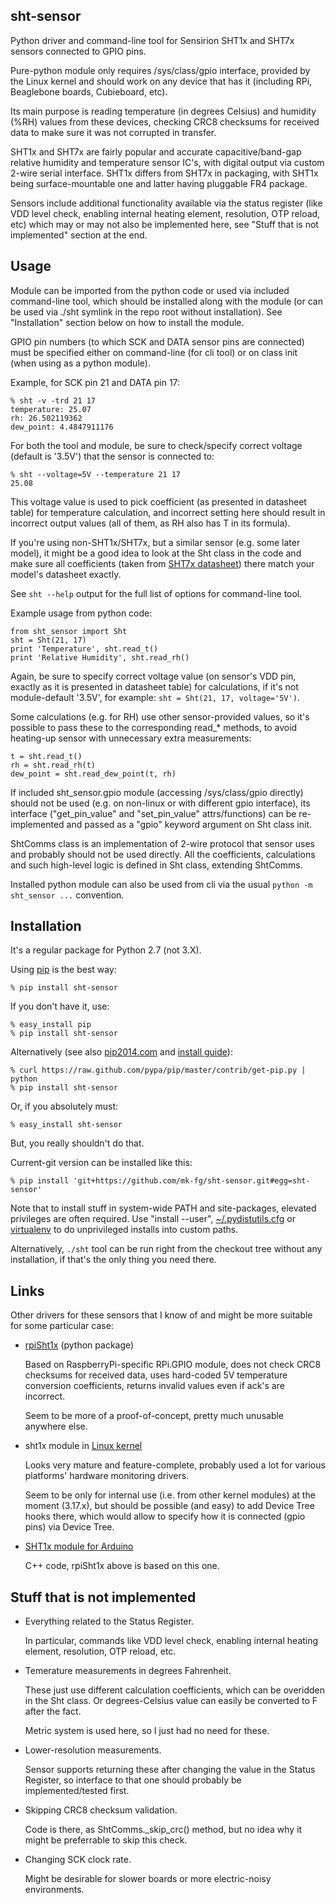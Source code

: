 sht-sensor
--------------------

Python driver and command-line tool for Sensirion SHT1x and SHT7x sensors
connected to GPIO pins.

Pure-python module only requires /sys/class/gpio interface, provided by the
Linux kernel and should work on any device that has it (including RPi,
Beaglebone boards, Cubieboard, etc).

Its main purpose is reading temperature (in degrees Celsius) and humidity (%RH)
values from these devices, checking CRC8 checksums for received data to make
sure it was not corrupted in transfer.

SHT1x and SHT7x are fairly popular and accurate capacitive/band-gap relative
humidity and temperature sensor IC's, with digital output via custom 2-wire
serial interface.
SHT1x differs from SHT7x in packaging, with SHT1x being surface-mountable one
and latter having pluggable FR4 package.

Sensors include additional functionality available via the status register (like
VDD level check, enabling internal heating element, resolution, OTP reload, etc)
which may or may not also be implemented here, see "Stuff that is not
implemented" section at the end.


Usage
--------------------

Module can be imported from the python code or used via included command-line
tool, which should be installed along with the module (or can be used via ./sht
symlink in the repo root without installation).
See "Installation" section below on how to install the module.

GPIO pin numbers (to which SCK and DATA sensor pins are connected) must be
specified either on command-line (for cli tool) or on class init (when using as
a python module).

Example, for SCK pin 21 and DATA pin 17:

	% sht -v -trd 21 17
	temperature: 25.07
	rh: 26.502119362
	dew_point: 4.4847911176

For both the tool and module, be sure to check/specify correct voltage (default
is '3.5V') that the sensor is connected to:

	% sht --voltage=5V --temperature 21 17
	25.08

This voltage value is used to pick coefficient (as presented in datasheet table)
for temperature calculation, and incorrect setting here should result in
incorrect output values (all of them, as RH also has T in its formula).

If you're using non-SHT1x/SHT7x, but a similar sensor (e.g. some later model),
it might be a good idea to look at the Sht class in the code and make sure all
coefficients (taken from
[SHT7x datasheet](http://www.sensirion.com/fileadmin/user_upload/customers/sensirion/Dokumente/Humidity/Sensirion_Humidity_SHT7x_Datasheet_V5.pdf))
there match your model's datasheet exactly.

See `sht --help` output for the full list of options for command-line tool.

Example usage from python code:

	from sht_sensor import Sht
	sht = Sht(21, 17)
	print 'Temperature', sht.read_t()
	print 'Relative Humidity', sht.read_rh()

Again, be sure to specify correct voltage value (on sensor's VDD pin, exactly as
it is presented in datasheet table) for calculations, if it's not module-default
'3.5V', for example: `sht = Sht(21, 17, voltage='5V')`.

Some calculations (e.g. for RH) use other sensor-provided values, so it's
possible to pass these to the corresponding read_* methods, to avoid heating-up
sensor with unnecessary extra measurements:

	t = sht.read_t()
	rh = sht.read_rh(t)
	dew_point = sht.read_dew_point(t, rh)

If included sht_sensor.gpio module (accessing /sys/class/gpio directly) should
not be used (e.g. on non-linux or with different gpio interface), its interface
("get_pin_value" and "set_pin_value" attrs/functions) can be re-implemented and
passed as a "gpio" keyword argument on Sht class init.

ShtComms class is an implementation of 2-wire protocol that sensor uses and
probably should not be used directly.
All the coefficients, calculations and such high-level logic is defined in Sht
class, extending ShtComms.

Installed python module can also be used from cli via the usual `python -m
sht_sensor ...` convention.


Installation
--------------------

It's a regular package for Python 2.7 (not 3.X).

Using [pip](http://pip-installer.org/) is the best way:

	% pip install sht-sensor

If you don't have it, use:

	% easy_install pip
	% pip install sht-sensor

Alternatively (see also
[pip2014.com](http://pip2014.com/) and
[install guide](http://www.pip-installer.org/en/latest/installing.html)):

	% curl https://raw.github.com/pypa/pip/master/contrib/get-pip.py | python
	% pip install sht-sensor

Or, if you absolutely must:

	% easy_install sht-sensor

But, you really shouldn't do that.

Current-git version can be installed like this:

	% pip install 'git+https://github.com/mk-fg/sht-sensor.git#egg=sht-sensor'

Note that to install stuff in system-wide PATH and site-packages, elevated
privileges are often required.
Use "install --user",
[~/.pydistutils.cfg](http://docs.python.org/install/index.html#distutils-configuration-files)
or [virtualenv](http://pypi.python.org/pypi/virtualenv) to do unprivileged
installs into custom paths.

Alternatively, `./sht` tool can be run right from the checkout tree without any
installation, if that's the only thing you need there.


Links
--------------------

Other drivers for these sensors that I know of and might be more suitable for
some particular case:

* [rpiSht1x](https://pypi.python.org/pypi/rpiSht1x) (python package)

	Based on RaspberryPi-specific RPi.GPIO module, does not check CRC8 checksums
	for received data, uses hard-coded 5V temperature conversion coefficients,
	returns invalid values even if ack's are incorrect.

	Seem to be more of a proof-of-concept, pretty much unusable anywhere else.

* sht1x module in [Linux kernel](https://www.kernel.org/)

	Looks very mature and feature-complete, probably used a lot for various
	platforms' hardware monitoring drivers.

	Seem to be only for internal use (i.e. from other kernel modules) at the
	moment (3.17.x), but should be possible (and easy) to add Device Tree hooks
	there, which would allow to specify how it is connected (gpio pins) via Device
	Tree.

* [SHT1x module for Arduino](https://github.com/practicalarduino/SHT1x)

	C++ code, rpiSht1x above is based on this one.


Stuff that is not implemented
--------------------

* Everything related to the Status Register.

	In particular, commands like VDD level check, enabling internal heating
	element, resolution, OTP reload, etc.

* Temerature measurements in degrees Fahrenheit.

	These just use different calculation coefficients, which can be overidden in
	the Sht class.
	Or degrees-Celsius value can easily be converted to F after the fact.

	Metric system is used here, so I just had no need for these.

* Lower-resolution measurements.

	Sensor supports returning these after changing the value in the Status
	Register, so interface to that one should probably be implemented/tested
	first.

* Skipping CRC8 checksum validation.

	Code is there, as ShtComms._skip_crc() method, but no idea why it might be
	preferrable to skip this check.

* Changing SCK clock rate.

	Might be desirable for slower boards or more electric-noisy environments.

